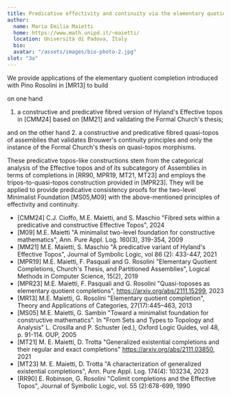 ```yaml
---
title: Predicative effectivity and continuity via the elementary quotient completion 
author: 
  name: Maria Emilia Maietti
  home: https://www.math.unipd.it/~maietti/
  location: Università di Padova, Italy
  bio: 
  avatar: "/assets/images/bio-photo-2.jpg"
slot: "3a"  
---
```


We provide applications of the elementary quotient completion introduced with Pino Rosolini in [MR13] to build 

on one hand
1. a constructive and predicative fibred version of Hyland's Effective topos in [CMM24] based on [MM21]  and validating the Formal Church's thesis;

and on the other hand
2. a constructive and predicative fibred quasi-topos of assemblies that validates  Brouwer's continuity principles and only the instance of  the Formal Church's thesis on quasi-topos morphisms.

These predicative topos-like constructions stem from the categorical analysis of the Effective topos and of its subcategory of Assemblies in terms of completions in  [RR90, MPR19, MT21, MT23] and  employs the tripos-to-quasi-topos construction provided in [MPR23].  They will be applied to provide predicative consistency proofs for the two-level Minimalist Foundation [MS05,M09] with the above-mentioned principles of effectivity and continuity.


* [CMM24] C.J. Cioffo, M.E. Maietti, and S. Maschio "Fibred sets within a predicative and constructive Effective Topos", 2024
 * [M09] M.E. Maietti  "A minimalist two-level foundation for constructive mathematics", Ann. Pure Appl. Log. 160(3), 319-354, 2009 
* [MM21] M.E. Maietti, S. Maschio "A predicative variant of Hyland's Effective Topos",  Journal of Symbolic Logic, vol 86 (2): 433-447, 2021
* [MPR19] M.E. Maietti, F. Pasquali and G. Rosolini  "Elementary Quotient Completions, Church's Thesis, and Partitioned Assemblies", Logical Methods in Computer Science, 15(2), 2019
* [MPR23] M.E. Maietti, F. Pasquali and G. Rosolini "Quasi-toposes as elementary quotient completions",  https://arxiv.org/abs/2111.15299, 2023
* [MR13] M.E. Maietti,  G. Rosolini "Elementary quotient completion",  Theory and Applications of Categories, 27(17):445–463, 2013
* [MS05] M.E. Maietti, G. Sambin  "Toward a minimalist foundation for constructive mathematics". In "From Sets and Types to Topology and Analysis" L. Crosilla and P. Schuster (ed.),  Oxford Logic Guides, vol 48, p. 91-114. OUP, 2005
* [MT21] M. E. Maietti, D. Trotta "Generalized existential completions and their regular and exact completions" https://arxiv.org/abs/2111.03850, 2021
* [MT23] M. E. Maietti, D. Trotta "A characterization of generalized existential completions",  Ann. Pure Appl. Log. 174(4): 103234, 2023
* [RR90] E. Robinson, G. Rosolini  "Colimit completions and the Effective Topos",  Journal of Symbolic Logic, vol. 55 (2):678-699, 1990




